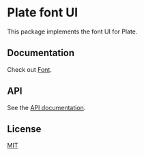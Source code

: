 # Plate font UI

This package implements the font UI for Plate.

## Documentation

Check out [Font](https://plate.udecode.io/docs/plugins/font).

## API

See the [API documentation](https://plate-api.udecode.io/globals.html). 

## License

[MIT](../../../../LICENSE)
